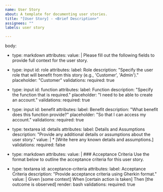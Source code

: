 ```yaml
---
name: User Story
about: A template for documenting user stories.
title: "[User Story] - <Brief Description>"
assignees: ""
labels: user story

---
```


body:
  - type: markdown
    attributes:
      value: |
        Please fill out the following fields to provide full context for the user story.

  - type: input
    id: role
    attributes:
      label: Role
      description: "Specify the user role that will benefit from this story (e.g., 'Customer', 'Admin')."
      placeholder: "Customer"
    validations:
      required: true

  - type: input
    id: function
    attributes:
      label: Function
      description: "Specify the function that is required."
      placeholder: "I need to be able to create an account."
    validations:
      required: true
    
  - type: input
    id: benefit
    attributes:
      label: Benefit
      description: "What benefit does this function provide?"
      placeholder: "So that I can access my account."
    validations:
      required: true

  - type: textarea
    id: details
    attributes:
      label: Details and Assumptions
      description: "Provide any additional details or assumptions about the user story."
      value: |
        * [Write here any known details and assumptions.]
    validations:
      required: false

  - type: markdown
    attributes:
      value: |
        ### Acceptance Criteria
        Use the format below to outline the acceptance criteria for this user story.
  
  - type: textarea
    id: acceptance-criteria
    attributes:
      label: Acceptance Criteria
      description: "Provide acceptance criteria using Gherkin format."
      value: |
        Given [some context]
        When [certain action is taken]
        Then [the outcome is observed]
      render: bash
    validations:
      required: true
